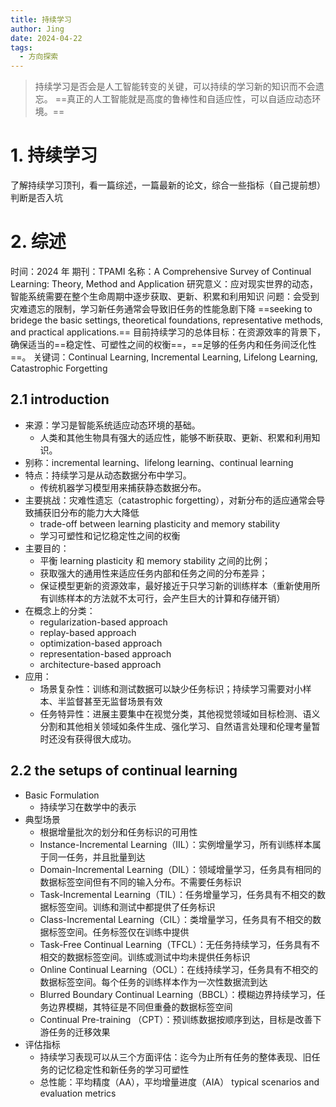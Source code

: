 ```yaml
---
title: 持续学习
author: Jing
date: 2024-04-22
tags:
  - 方向探索
---
```

>持续学习是否会是人工智能转变的关键，可以持续的学习新的知识而不会遗忘。
>==真正的人工智能就是高度的鲁棒性和自适应性，可以自适应动态环境。==
# 1. 持续学习
了解持续学习顶刊，看一篇综述，一篇最新的论文，综合一些指标（自己提前想）判断是否入坑

# 2. 综述
时间：2024 年
期刊：TPAMI
名称：A Comprehensive Survey of Continual Learning: Theory, Method and Application
研究意义：应对现实世界的动态，智能系统需要在整个生命周期中逐步获取、更新、积累和利用知识
问题：会受到灾难遗忘的限制，学习新任务通常会导致旧任务的性能急剧下降
==seeking to bridege the basic settings, theoretical foundations, representative methods, and practical applications.==
目前持续学习的总体目标：在资源效率的背景下，确保适当的==稳定性、可塑性之间的权衡==，==足够的任务内和任务间泛化性==。
关键词：Continual Learning, Incremental Learning, Lifelong Learning, Catastrophic Forgetting
## 2.1 introduction
- 来源：学习是智能系统适应动态环境的基础。
	- 人类和其他生物具有强大的适应性，能够不断获取、更新、积累和利用知识。
- 别称：incremental learning、lifelong learning、continual learning
- 特点：持续学习是从动态数据分布中学习。
	- 传统机器学习模型用来捕获静态数据分布。
- 主要挑战：灾难性遗忘（catastrophic forgetting），对新分布的适应通常会导致捕获旧分布的能力大大降低
	- trade-off between learning plasticity and memory stability
	- 学习可塑性和记忆稳定性之间的权衡
- 主要目的：
	- 平衡 learning plasticity 和 memory stability 之间的比例；
	- 获取强大的通用性来适应任务内部和任务之间的分布差异；
	- 保证模型更新的资源效率，最好接近于只学习新的训练样本（重新使用所有训练样本的方法就不太可行，会产生巨大的计算和存储开销）
- 在概念上的分类：
	- regularization-based approach
	- replay-based approach
	- optimization-based approach
	- representation-based approach
	- architecture-based approach
- 应用：
	- 场景复杂性：训练和测试数据可以缺少任务标识；持续学习需要对小样本、半监督甚至无监督场景有效
	- 任务特异性：进展主要集中在视觉分类，其他视觉领域如目标检测、语义分割和其他相关领域如条件生成、强化学习、自然语言处理和伦理考量暂时还没有获得很大成功。
## 2.2 the setups of continual learning
- Basic Formulation
	- 持续学习在数学中的表示
- 典型场景
	- 根据增量批次的划分和任务标识的可用性
	- Instance-Incremental Learning（IIL）：实例增量学习，所有训练样本属于同一任务，并且批量到达
	- Domain-Incremental Learning（DIL）：领域增量学习，任务具有相同的数据标签空间但有不同的输入分布。不需要任务标识
	- Task-Incremental Learning（TIL）：任务增量学习，任务具有不相交的数据标签空间。训练和测试中都提供了任务标识
	- Class-Incremental Learning（CIL）：类增量学习，任务具有不相交的数据标签空间。任务标签仅在训练中提供
	- Task-Free Continual Learning（TFCL）：无任务持续学习，任务具有不相交的数据标签空间。训练或测试中均未提供任务标识
	- Online Continual Learning（OCL）：在线持续学习，任务具有不相交的数据标签空间。每个任务的训练样本作为一次性数据流到达
	- Blurred Boundary Continual Learning（BBCL）：模糊边界持续学习，任务边界模糊，其特征是不同但重叠的数据标签空间
	- Continual Pre-training （CPT）：预训练数据按顺序到达，目标是改善下游任务的迁移效果
- 评估指标
	- 持续学习表现可以从三个方面评估：迄今为止所有任务的整体表现、旧任务的记忆稳定性和新任务的学习可塑性
	- 总性能：平均精度（AA），平均增量进度（AIA）
typical scenarios and evaluation metrics



